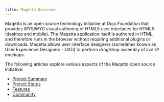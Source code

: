 ```yaml
---
title: Maqetta Overview
---
```


Maqetta is an open source technology initiative at  Dojo Foundation that provides WYSIWYG visual authoring of HTML5 user interfaces for HTML5 (desktop and mobile). The Maqetta application itself is authored in HTML, and therefore runs in the browser without requiring additional plugins or downloads. Maqetta allows user interface designers (sometimes known as User Experience Designers - UXD) to perform drag/drop assembly of *live UI mockups*.

The following articles explore various aspects of the Maqetta open source initiative:

* [Project Summary](summary.html)
* [Project Status](status.html)
* [Features](../features/)
* [Community](../community.html)
